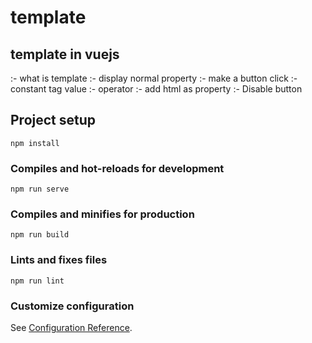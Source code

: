 # template
## template in vuejs
:- what is template
:- display normal property
:- make a button click
:- constant tag value
:- operator
:- add html as property
:- Disable button


## Project setup
```
npm install
```

### Compiles and hot-reloads for development
```
npm run serve
```

### Compiles and minifies for production
```
npm run build
```

### Lints and fixes files
```
npm run lint
```

### Customize configuration
See [Configuration Reference](https://cli.vuejs.org/config/).
